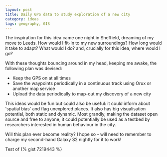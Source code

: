 ```yaml
---
layout: post
title: Daily GPS data to study exploration of a new city
category: ideas
tags: geography, GIS
---
```

The inspiration for this idea came one night in Sheffield, dreaming of my move to Leeds. How would I fit-in to my new surroundings? How long would it take to adapt? What would I do? and, crucially for this idea, where would I go?

With these thoughts bouncing around in my head, keeping me awake, the following plan was devised:

- Keep the GPS on at all times
- Save the waypoints periodically in a continuous track using Orux or another map service
- Upload the data periodically to map-out my discovery of a new city

This ideas would be fun but could also be useful: it could inform about 'spatial bias' and flag unexplored places. It also has big visualisation potential, both static and dynamic. Most grandly, making the dataset open source and free to anyone, it could potentially be used as a testbed by researchers interested in human behaviour in the city. 

Will this plan ever become reality? I hope so - will need to remember to charge my second-hand Galaxy S2 nightly for it to work!

Test of {% gist 7219443 %}
